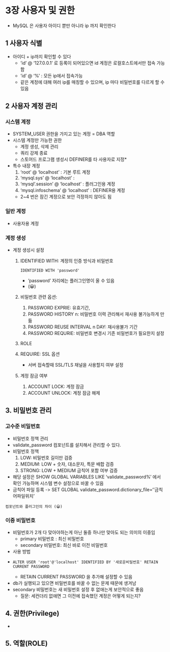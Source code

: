 # 3장 사용자 및 권한
- MySQL 은 사용자 아이디 뿐만 아니라 ip 까지 확인한다
## 1 사용자 식별
- 아이디 + ip까지 확인할 수 있다
    - ’id’ @ ‘127.0.0.1’ 로 등록이 되어있으면 id 계정은 로컬호스트에서만 접속 가능함
    - ’id’ @ ‘%’ :  모든 ip에서 접속가능
    - 같은 계정에 대해 여러 ip를 매칭할 수 있으며, ip 마다 비밀번호를 다르게 할 수 있음
## 2 사용자 계정 관리
###  시스템 계정
- SYSTEM_USER 권한을 가지고 있는 계정 = DBA 역할
- 시스템 계정만 가능한 권한
    - 계정 생성, 삭제 관리
    - 쿼리 강제 종료
    - 스토어드 프로그램 생성시 DEFINER를 타 사용자로 지정*
- 특수 내장 계정
    1. ‘root’ @ ‘localhost’ : 기본 루트 계정
    2. ‘mysql.sys’ @ ‘localhost’ :
    3. ‘mysql’.session’ @ ‘localhost’ : 플러그인용 계정
    4. ‘mysql.infoschema’ @ ‘localhost’ : DEFINER용 계정
    - 2~4 번은 잠긴 계정으로 보안 걱정하지 않아도 됨
### 일반 계정
- 사용자용 계정
### 계정 생성
- 계정 생성시 설정
    1. IDENTIFIED WITH: 계정의 인증 방식과 비밀번호
       ```
       IDENTIFIED WITH 'password'
       ```
        - ’password’ 자리에는 플러그인명이 올 수 있음
        - (😀)

    2. 비밀번호 관련 옵션:
        1. PASSWORD EXPRIE: 유효기간,
        2. PASSWORD HISTORY n: 비밀번호 이력 관리해서 재사용 불가능하게 만듦
        3. PASSWORD REUSE INTERVAL n DAY: 재사용불가 기간
        4. PASSWORD REQURIE: 비밀번호 변경시 기존 비밀번호가 필요한지 설정
    3. ROLE
    4. REQUIRE: SSL 옵션
        - 서버 접속할때 SSL/TLS 채널을 사용할지 여부 설정
    5. 계정 잠금 여부
        1. ACCOUNT LOCK: 계정 잠금
        2. ACCOUNT UNLOCK: 계정 잠금 해제

## 3. 비밀번호 관리
### 고수준 비밀번호
- 비밀번호 정책 관리
- validate_password 컴포넌트를 설치해서 관리할 수 있다.
- 비밀번호 정책
    1. LOW: 비밀번호 길이만 검증
    2. MEDIUM: LOW + 숫자, 대소문자, 특문 배합 검증
    3. STRONG: LOW + MEDIUM 금칙어 포함 여부 검증
- 해당 설정은 SHOW GLOBAL VARIABLES LIKE ‘validate_password%’ 에서 확인 가능하며 시스템 변수 설정으로 바꿀 수 있음
- 금칙어 파일 등록 -> SET GLOBAL validate_password.dictionary_file=‘’금칙어파일위치’
```
컴포넌트와 플러그인의 차이 (😀)
```

### 이중 비밀번호
- 비밀번호가 2개 다 맞아야하는게 아닌 둘중 하나만 맞아도 되는 의미의 이중임
    - primary 비밀번호 : 최신 비밀번호
    - secondary 비밀번호: 최신 바로 이전 비밀번호
- 사용 방법
- ```
  ALTER USER 'root'@'localhost' IDENTIFIED BY '새로운비밀번호' RETAIN CURRENT PASSWORD
  ```
    - RETAIN CURRENT PASSWORD 을 추가해 설정할 수 있음
- db가 실행되고 있으면 비밀번호를 바꿀 수 없는 문제 때문에 생겨남
- secondary 비밀번호는 새 비밀번호 설정 후 없애는게 보안적으로 좋음
    - 질문: 세컨더리 없애면 그 이전에 접속했던 계정은 어떻게 되는지?
## 4. 권한(Privilege)
- 
## 5. 역할(ROLE)
